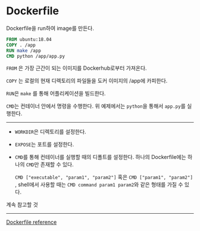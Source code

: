 # Dockerfile

Dockerfile을 run하여 image를 만든다. 



```dockerfile
FROM ubuntu:18.04
COPY . /app
RUN make /app
CMD python /app/app.py
```

``FROM`` 은 가장 근간이 되는 이미지를 Dockerhub로부터 가져온다. 

``COPY`` 는 로컬의 현재 디렉토리의 파일들을 도커 이미지의 /app에 카피한다. 

``RUN``은 ``make`` 를 통해 어플리케이션을 빌드한다.

``CMD``는 컨테이너 안에서 명령을 수행한다. 위 예제에서는 ``python``을 통해서 ``app.py``를 실행한다. 



----------

- ``WORKDIR``은 디렉토리를 설정한다.

- ``EXPOSE``는 포트를 설정한다. 

- ``CMD``를 통해 컨테이너를 실행할 때의 디폴트를 설정한다. 하나의 Dockerfile에는 하나의 ``CMD``만 존재할 수 있다. 

  ``CMD ["executable", "param1", "param2"]`` 혹은 ``CMD ["param1", "param2"]`` , shell에서 사용할 때는 ``CMD command param1 param2``와 같은 형태를 가질 수 있다. 







계속 참고할 것

-----

[Dockerfile reference](https://docs.docker.com/engine/reference/builder/)

